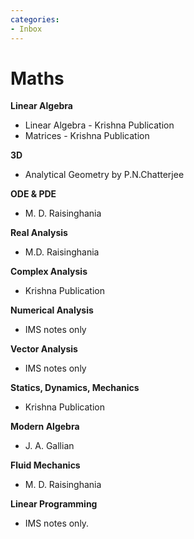 ```yaml
---
categories:
- Inbox
---
```

# Maths

**Linear Algebra**

- Linear Algebra - Krishna Publication
- Matrices - Krishna Publication

**3D**

- Analytical Geometry by P.N.Chatterjee

  

**ODE & PDE**

- M. D. Raisinghania

  

**Real Analysis**

- M.D. Raisinghania

  

**Complex Analysis**

- Krishna Publication

  

**Numerical Analysis**

- IMS notes only

  

**Vector Analysis**

- IMS notes only

  

**Statics, Dynamics, Mechanics**

- Krishna Publication

  

**Modern Algebra**

- J. A. Gallian

  

**Fluid Mechanics**

- M. D. Raisinghania

  

**Linear Programming**

- IMS notes only.